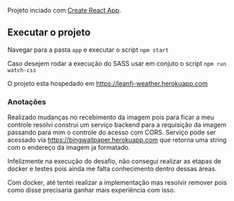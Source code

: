Projeto inciado com [Create React App](https://github.com/facebookincubator/create-react-app).

## Executar o projeto

Navegar para a pasta `app` e executar o script `npm start`

Caso desejem rodar a execução do SASS usar em conjuto o script `npm run watch-css`

O projeto esta hospedado em https://leanfj-weather.herokuapp.com

### Anotações

Realizado mudanças no recebimento da imagem pois para ficar a meu controle resolvi construi um serviço backend para a requisição da imagem passando para mim o controle do acesso com CORS. Serviço pode ser acessado via https://bingwallpaper.herokuapp.com que retorna uma string com o endereço da imagem ja formatado.

Infelizmente na execução do desafio, não consegui realizar as etapas de docker e testes pois ainda me falta conhecimento dentro dessas áreas.

Com docker, até tentei realizar a implementação mas resolvir remover pois como disse precisaria ganhar mais experiência com isso.
